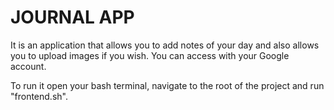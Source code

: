# JOURNAL APP

It is an application that allows you to add notes of your day and also allows you to upload images if you wish. You can access with your Google account.

To run it open your bash terminal, navigate to the root of the project and run "frontend.sh".
